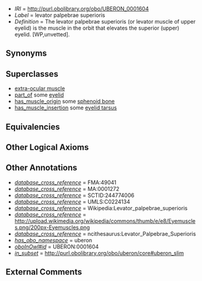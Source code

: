  * *IRI* = http://purl.obolibrary.org/obo/UBERON_0001604
 * *Label* = levator palpebrae superioris
 * *Definition* = The levator palpebrae superioris (or levator muscle of upper eyelid) is the muscle in the orbit that elevates the superior (upper) eyelid. [WP,unvetted].

## Synonyms


## Superclasses

 * [extra-ocular muscle](../../UBERON/01/UBERON_0001601.md)
 * [part_of](../../BFO/50/BFO_0000050.md) some [eyelid](../../UBERON/11/UBERON_0001711.md)
 * [has_muscle_origin](../../RO/72/RO_0002372.md) some [sphenoid bone](../../UBERON/77/UBERON_0001677.md)
 * [has_muscle_insertion](../../RO/73/RO_0002373.md) some [eyelid tarsus](../../UBERON/72/UBERON_0004772.md)

## Equivalencies


## Other Logical Axioms


## Other Annotations

 * *[database_cross_reference](../../ef/oboInOwl#hasDbXref.md)* = FMA:49041
 * *[database_cross_reference](../../ef/oboInOwl#hasDbXref.md)* = MA:0001272
 * *[database_cross_reference](../../ef/oboInOwl#hasDbXref.md)* = SCTID:244774006
 * *[database_cross_reference](../../ef/oboInOwl#hasDbXref.md)* = UMLS:C0224134
 * *[database_cross_reference](../../ef/oboInOwl#hasDbXref.md)* = Wikipedia:Levator_palpebrae_superioris
 * *[database_cross_reference](../../ef/oboInOwl#hasDbXref.md)* = http://upload.wikimedia.org/wikipedia/commons/thumb/e/e8/Eyemuscles.png/200px-Eyemuscles.png
 * *[database_cross_reference](../../ef/oboInOwl#hasDbXref.md)* = ncithesaurus:Levator_Palpebrae_Superioris
 * *[has_obo_namespace](../../ce/oboInOwl#hasOBONamespace.md)* = uberon
 * *[oboInOwl#id](../../id/oboInOwl#id.md)* = UBERON:0001604
 * *[in_subset](../../et/oboInOwl#inSubset.md)* = http://purl.obolibrary.org/obo/uberon/core#uberon_slim

## External Comments

